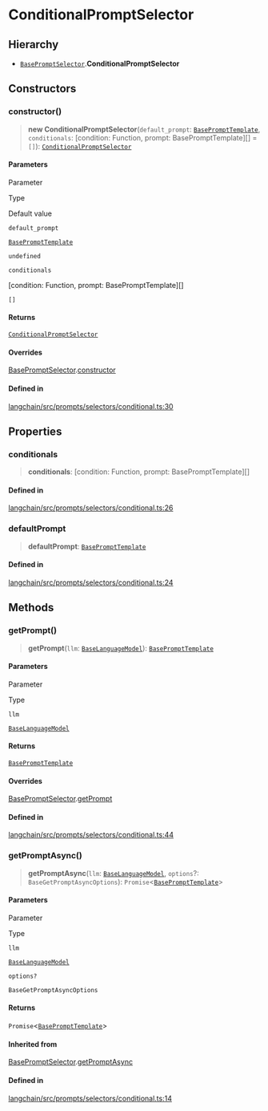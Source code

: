 ConditionalPromptSelector
=========================

Hierarchy[​](#hierarchy "Direct link to Hierarchy")
---------------------------------------------------

*   [`BasePromptSelector`](/docs/api/prompts/classes/BasePromptSelector).**ConditionalPromptSelector**

Constructors[​](#constructors "Direct link to Constructors")
------------------------------------------------------------

### constructor()[​](#constructor "Direct link to constructor()")

> **new ConditionalPromptSelector**(`default_prompt`: [`BasePromptTemplate`](/docs/api/prompts/classes/BasePromptTemplate), `conditionals`: \[condition: Function, prompt: BasePromptTemplate\]\[\] = `[]`): [`ConditionalPromptSelector`](/docs/api/prompts/classes/ConditionalPromptSelector)

#### Parameters[​](#parameters "Direct link to Parameters")

Parameter

Type

Default value

`default_prompt`

[`BasePromptTemplate`](/docs/api/prompts/classes/BasePromptTemplate)

`undefined`

`conditionals`

\[condition: Function, prompt: BasePromptTemplate\]\[\]

`[]`

#### Returns[​](#returns "Direct link to Returns")

[`ConditionalPromptSelector`](/docs/api/prompts/classes/ConditionalPromptSelector)

#### Overrides[​](#overrides "Direct link to Overrides")

[BasePromptSelector](/docs/api/prompts/classes/BasePromptSelector).[constructor](/docs/api/prompts/classes/BasePromptSelector#constructor)

#### Defined in[​](#defined-in "Direct link to Defined in")

[langchain/src/prompts/selectors/conditional.ts:30](https://github.com/hwchase17/langchainjs/blob/46e1734/langchain/src/prompts/selectors/conditional.ts#L30)

Properties[​](#properties "Direct link to Properties")
------------------------------------------------------

### conditionals[​](#conditionals "Direct link to conditionals")

> **conditionals**: \[condition: Function, prompt: BasePromptTemplate\]\[\]

#### Defined in[​](#defined-in-1 "Direct link to Defined in")

[langchain/src/prompts/selectors/conditional.ts:26](https://github.com/hwchase17/langchainjs/blob/46e1734/langchain/src/prompts/selectors/conditional.ts#L26)

### defaultPrompt[​](#defaultprompt "Direct link to defaultPrompt")

> **defaultPrompt**: [`BasePromptTemplate`](/docs/api/prompts/classes/BasePromptTemplate)

#### Defined in[​](#defined-in-2 "Direct link to Defined in")

[langchain/src/prompts/selectors/conditional.ts:24](https://github.com/hwchase17/langchainjs/blob/46e1734/langchain/src/prompts/selectors/conditional.ts#L24)

Methods[​](#methods "Direct link to Methods")
---------------------------------------------

### getPrompt()[​](#getprompt "Direct link to getPrompt()")

> **getPrompt**(`llm`: [`BaseLanguageModel`](/docs/api/base_language/classes/BaseLanguageModel)): [`BasePromptTemplate`](/docs/api/prompts/classes/BasePromptTemplate)

#### Parameters[​](#parameters-1 "Direct link to Parameters")

Parameter

Type

`llm`

[`BaseLanguageModel`](/docs/api/base_language/classes/BaseLanguageModel)

#### Returns[​](#returns-1 "Direct link to Returns")

[`BasePromptTemplate`](/docs/api/prompts/classes/BasePromptTemplate)

#### Overrides[​](#overrides-1 "Direct link to Overrides")

[BasePromptSelector](/docs/api/prompts/classes/BasePromptSelector).[getPrompt](/docs/api/prompts/classes/BasePromptSelector#getprompt)

#### Defined in[​](#defined-in-3 "Direct link to Defined in")

[langchain/src/prompts/selectors/conditional.ts:44](https://github.com/hwchase17/langchainjs/blob/46e1734/langchain/src/prompts/selectors/conditional.ts#L44)

### getPromptAsync()[​](#getpromptasync "Direct link to getPromptAsync()")

> **getPromptAsync**(`llm`: [`BaseLanguageModel`](/docs/api/base_language/classes/BaseLanguageModel), `options`?: `BaseGetPromptAsyncOptions`): `Promise`<[`BasePromptTemplate`](/docs/api/prompts/classes/BasePromptTemplate)\>

#### Parameters[​](#parameters-2 "Direct link to Parameters")

Parameter

Type

`llm`

[`BaseLanguageModel`](/docs/api/base_language/classes/BaseLanguageModel)

`options?`

`BaseGetPromptAsyncOptions`

#### Returns[​](#returns-2 "Direct link to Returns")

`Promise`<[`BasePromptTemplate`](/docs/api/prompts/classes/BasePromptTemplate)\>

#### Inherited from[​](#inherited-from "Direct link to Inherited from")

[BasePromptSelector](/docs/api/prompts/classes/BasePromptSelector).[getPromptAsync](/docs/api/prompts/classes/BasePromptSelector#getpromptasync)

#### Defined in[​](#defined-in-4 "Direct link to Defined in")

[langchain/src/prompts/selectors/conditional.ts:14](https://github.com/hwchase17/langchainjs/blob/46e1734/langchain/src/prompts/selectors/conditional.ts#L14)